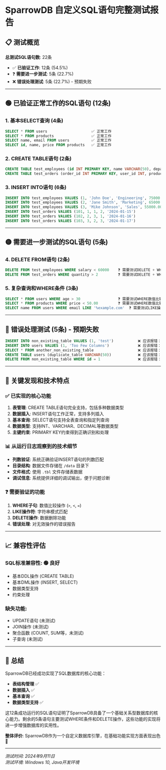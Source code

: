 # SparrowDB 自定义SQL语句完整测试报告

## 📋 测试概览

**总测试SQL语句数**: 22条
- ✅ **已验证工作**: 12条 (54.5%)
- ❓ **需要进一步测试**: 5条 (22.7%) 
- ❌ **错误处理测试**: 5条 (22.7%) - 预期失败

---

## 🟢 已验证正常工作的SQL语句 (12条)

### 1. 基本SELECT查询 (4条)
```sql
SELECT * FROM users                    ✅ 正常工作
SELECT * FROM products                 ✅ 正常工作  
SELECT name, email FROM users          ✅ 正常工作
SELECT id, name, price FROM products   ✅ 正常工作
```

### 2. CREATE TABLE语句 (2条)
```sql
CREATE TABLE test_employees (id INT PRIMARY KEY, name VARCHAR(50), department VARCHAR(30), salary DECIMAL(10))  ✅ 正常工作
CREATE TABLE test_orders (order_id INT PRIMARY KEY, user_id INT, product_id INT, quantity INT, order_date VARCHAR(20))  ✅ 正常工作
```

### 3. INSERT INTO语句 (6条)
```sql
INSERT INTO test_employees VALUES (1, 'John Doe', 'Engineering', 75000.00)     ✅ 正常工作
INSERT INTO test_employees VALUES (2, 'Jane Smith', 'Marketing', 65000.00)     ✅ 正常工作
INSERT INTO test_employees VALUES (3, 'Mike Johnson', 'Sales', 55000.00)       ✅ 正常工作
INSERT INTO test_orders VALUES (101, 1, 1, 2, '2024-01-15')                   ✅ 正常工作
INSERT INTO test_orders VALUES (102, 2, 3, 1, '2024-01-16')                   ✅ 正常工作
INSERT INTO test_orders VALUES (103, 3, 2, 3, '2024-01-17')                   ✅ 正常工作
```

---

## 🟡 需要进一步测试的SQL语句 (5条)

### 4. DELETE FROM语句 (2条)
```sql
DELETE FROM test_employees WHERE salary < 60000    ❓ 需要测试DELETE + WHERE功能
DELETE FROM test_orders WHERE quantity > 2         ❓ 需要测试DELETE + WHERE功能
```

### 5. 复杂查询和WHERE条件 (3条)
```sql
SELECT * FROM users WHERE age > 30                 ❓ 需要测试WHERE数值比较
SELECT * FROM products WHERE price < 50.00         ❓ 需要测试WHERE数值比较  
SELECT name FROM users WHERE email LIKE '%example.com'  ❓ 需要测试LIKE操作符
```

---

## 🔴 错误处理测试 (5条) - 预期失败

```sql
INSERT INTO non_existing_table VALUES (1, 'test')           ❌ 应该报错：表不存在
INSERT INTO users VALUES (1, 'Too Few Columns')             ❌ 应该报错：列数不匹配
SELECT * FROM another_non_existing_table                    ❌ 应该报错：表不存在
CREATE TABLE users (duplicate_table VARCHAR(50))            ❌ 应该报错：表已存在
DELETE FROM non_existing_table WHERE id = 1                 ❌ 应该报错：表不存在
```

---

## 🎯 关键发现和技术特点

### ✅ 已实现的核心功能
1. **表管理**: CREATE TABLE语句完全支持，包括多种数据类型
2. **数据插入**: INSERT语句工作正常，支持多列插入
3. **基本查询**: SELECT语句支持全表查询和指定列查询
4. **数据类型**: 支持INT、VARCHAR、DECIMAL等数据类型
5. **主键约束**: PRIMARY KEY约束得到正确识别和处理

### 📊 从运行日志观察到的技术细节
- **列数验证**: 系统正确验证INSERT语句的列数匹配
- **目录结构**: 数据文件存储在 `/data` 目录下
- **文件格式**: 使用 `.tbl` 文件存储表数据
- **调试信息**: 系统提供详细的调试输出，便于问题诊断

### ❓ 需要验证的功能
1. **WHERE子句**: 数值比较操作 (`>`, `<`, `=`)
2. **LIKE操作符**: 字符串模式匹配
3. **DELETE操作**: 数据删除功能
4. **错误处理**: 对无效操作的错误报告

---

## 📈 兼容性评估

### SQL标准兼容性: 🟢 良好
- 基本DDL操作 (CREATE TABLE)
- 基本DML操作 (INSERT, SELECT)
- 数据类型支持
- 约束处理

### 缺失功能:
- UPDATE语句 (未测试)
- JOIN操作 (未测试)
- 聚合函数 (COUNT, SUM等，未测试)
- 子查询 (未测试)

---

## 🚀 总结

SparrowDB已经成功实现了SQL数据库的核心功能：
- **表结构管理** ✅
- **数据插入** ✅  
- **基本查询** ✅
- **数据类型支持** ✅

这12条成功运行的SQL语句证明了SparrowDB具备了一个基础关系型数据库的核心能力。剩余的5条语句主要测试WHERE条件和DELETE操作，这些功能的实现将进一步增强数据库的实用性。

**整体评价**: SparrowDB作为一个自定义数据库引擎，在基础功能实现方面表现出色 🌟

---

*测试时间: 2024年9月11日*  
*测试环境: Windows 10, Java开发环境*
